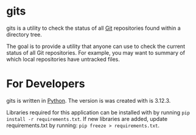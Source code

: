 # gits

gits is a utility to check the status of all [Git](https://en.wikipedia.org/wiki/Git) repositories found within a directory tree.

The goal is to provide a utility that anyone can use to check the current status of all Git repositories.  For example, you may want to summary of which local repositories have untracked files.

# For Developers

gits is written in [Python](https://en.wikipedia.org/wiki/Python_(programming_language)).  The version is was created with is 3.12.3.

Libraries required for this application can be installed with by running `pip install -r requirements.txt`.  If new libraries are added, update requirements.txt by running: `pip freeze > requirements.txt`.


